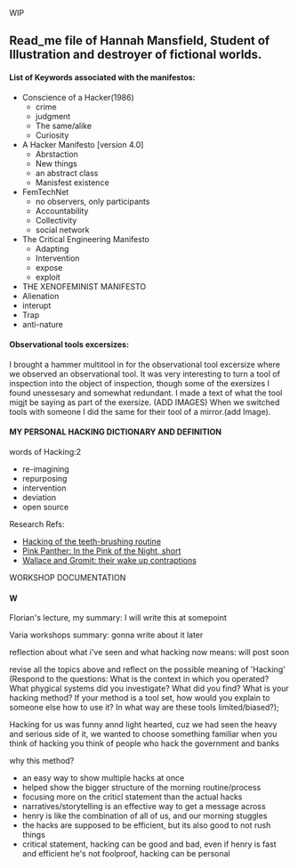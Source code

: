 WIP
## Read_me file of Hannah Mansfield, Student of Illustration and destroyer of fictional worlds.

#### List of Keywords associated with the manifestos:
- Conscience of a Hacker(1986)
  - crime
  - judgment
  - The same/alike
  - Curiosity
- A Hacker Manifesto [version 4.0]
  - Abrstaction
  - New things
  - an abstract class
  - Manisfest existence
- FemTechNet
  - no observers, only participants
  - Accountability
  - Collectivity
  - social network
- The Critical Engineering Manifesto
  - Adapting
  - Intervention
  - expose
  - exploit
-  THE XENOFEMINIST MANIFESTO 
  - Alienation
  - interupt
  - Trap
  - anti-nature
  
  
#### Observational tools excersizes:
I brought a hammer multitool in for the observational tool excersize where we observed an observational tool. It was very interesting to turn a tool of inspection into the object of inspection, though some of the exersizes I found unessesary and somewhat redundant. I made a text of what the tool migjt be saying as part of the exersize. (ADD IMAGES) When we switched tools with someone I did the same for their tool of a mirror.(add Image).
  
#### MY PERSONAL HACKING DICTIONARY AND DEFINITION
words of Hacking:2
  - re-imagining
  - repurposing
  - intervention
  - deviation
  - open source 

Research Refs:

- [Hacking of the teeth-brushing routine](https://www.instagram.com/p/BYUVDSsjbs_/?igshid=k3k5cmweugsc)
- [Pink Panther: In the Pink of the Night, short](https://www.youtube.com/watch?v=Y3FEZJz55T0)
- [Wallace and Gromit: their wake up contraptions](https://www.youtube.com/watch?v=CCfShqv1LjE)
 
WORKSHOP DOCUMENTATION
#### W
  
  Florian's lecture, my summary:
  I will write this at somepoint
  
  Varia workshops summary:
  gonna write about it later
  
  reflection about what i've seen and what hacking now means: 
  will post soon
  
  revise all the topics above and reflect on the possible meaning of 'Hacking' (Respond to the questions: What is the context in which you operated? What phygical systems did you investigate? What did you find? What is your hacking method? If your method is a tool set, how would you explain to someone else how to use it? In what way are these tools limited/biased?);



Hacking for us was funny annd light hearted, cuz we had seen the heavy and serious side of it, 
we wanted to choose something familiar
when you think of hacking you think of people who hack the government and banks

why this method?
  - an easy way to show multiple hacks at once
  - helped show the bigger structure of the morning routine/process
  - focusing more on the criticl statement than the actual hacks
  - narratives/storytelling is an effective way to get a message across
  - henry is like the combination of all of us, and our morning stuggles
  - the hacks are supposed to be efficient, but its also good to not rush things
  - critical statement, hacking can be good and bad, even if henry is fast and efficient he's not foolproof, hacking can be personal

